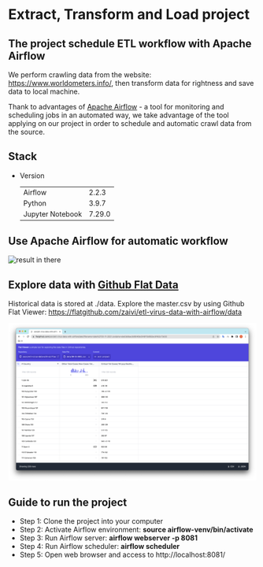 # Extract, Transform and Load project

## The project schedule ETL workflow with Apache Airflow

We perform crawling data from the website: https://www.worldometers.info/, then transform data for rightness and save data to local machine.

Thank to advantages of [Apache Airflow](https://airflow.apache.org/) - a tool for monitoring and scheduling jobs in an automated way, we take advantage of the tool applying on our project in order to schedule and automatic crawl data from the source.

## Stack
* Version <table>

    <tr>
        <td>Airflow</td>
        <td>2.2.3</td>
    </tr>
    <tr>
        <td>Python</td>
        <td>3.9.7</td>
    </tr>
    <tr>
        <td>Jupyter Notebook</td>
        <td>7.29.0</td>
    </tr>
   </table>
   
## Use Apache Airflow for automatic workflow

<img src='instruction/img.PNG' alt='result in there'></img>

## Explore data with [Github Flat Data](https://githubnext.com/projects/flat-data)

Historical data is stored at ./data. Explore the master.csv by using Github Flat Viewer: https://flatgithub.com/zaivi/etl-virus-data-with-airflow/data

<img src='instruction/flat_viewer.png' alt='result in there'></img>

## Guide to run the project
* Step 1: Clone the project into your computer
* Step 2: Activate Airflow environment: <b>source airflow-venv/bin/activate</b>
* Step 3: Run Airflow server: <b>airflow webserver -p 8081</b>
* Step 4: Run Airflow scheduler: <b>airflow scheduler</b>
* Step 5: Open web browser and access to http://localhost:8081/
